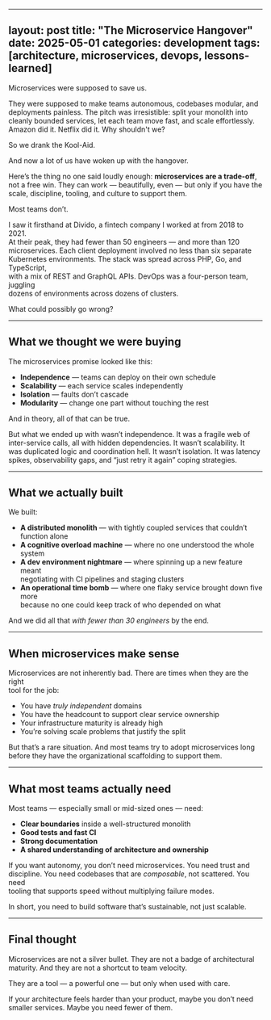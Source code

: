 
---
layout: post
title: "The Microservice Hangover"
date: 2025-05-01
categories: development
tags: [architecture, microservices, devops, lessons-learned]
---

Microservices were supposed to save us.

They were supposed to make teams autonomous, codebases modular, and  
deployments painless. The pitch was irresistible: split your monolith into  
cleanly bounded services, let each team move fast, and scale effortlessly.  
Amazon did it. Netflix did it. Why shouldn't we?

So we drank the Kool-Aid.

And now a lot of us have woken up with the hangover.

<!--more-->

Here’s the thing no one said loudly enough: **microservices are a trade-off**,  
not a free win. They can work — beautifully, even — but only if you have the  
scale, discipline, tooling, and culture to support them.

Most teams don’t.

I saw it firsthand at Divido, a fintech company I worked at from 2018 to 2021.  
At their peak, they had fewer than 50 engineers — and more than 120  
microservices. Each client deployment involved no less than six separate  
Kubernetes environments. The stack was spread across PHP, Go, and TypeScript,  
with a mix of REST and GraphQL APIs. DevOps was a four-person team, juggling  
dozens of environments across dozens of clusters.

What could possibly go wrong?

---

## What we thought we were buying

The microservices promise looked like this:

- **Independence** — teams can deploy on their own schedule  
- **Scalability** — each service scales independently  
- **Isolation** — faults don’t cascade  
- **Modularity** — change one part without touching the rest

And in theory, all of that can be true.

But what we ended up with wasn’t independence. It was a fragile web of  
inter-service calls, all with hidden dependencies. It wasn’t scalability. It  
was duplicated logic and coordination hell. It wasn’t isolation. It was latency  
spikes, observability gaps, and “just retry it again” coping strategies.

---

## What we actually built

We built:

- **A distributed monolith** — with tightly coupled services that couldn’t  
  function alone  
- **A cognitive overload machine** — where no one understood the whole system  
- **A dev environment nightmare** — where spinning up a new feature meant  
  negotiating with CI pipelines and staging clusters  
- **An operational time bomb** — where one flaky service brought down five more  
  because no one could keep track of who depended on what

And we did all that *with fewer than 30 engineers* by the end.

---

## When microservices make sense

Microservices are not inherently bad. There are times when they are the right  
tool for the job:

- You have *truly independent* domains  
- You have the headcount to support clear service ownership  
- Your infrastructure maturity is already high  
- You’re solving scale problems that justify the split

But that’s a rare situation. And most teams try to adopt microservices long  
before they have the organizational scaffolding to support them.

---

## What most teams actually need

Most teams — especially small or mid-sized ones — need:

- **Clear boundaries** inside a well-structured monolith  
- **Good tests and fast CI**  
- **Strong documentation**  
- **A shared understanding of architecture and ownership**

If you want autonomy, you don’t need microservices. You need trust and  
discipline. You need codebases that are *composable*, not scattered. You need  
tooling that supports speed without multiplying failure modes.

In short, you need to build software that’s sustainable, not just scalable.

---

## Final thought

Microservices are not a silver bullet. They are not a badge of architectural  
maturity. And they are not a shortcut to team velocity.

They are a tool — a powerful one — but only when used with care.

If your architecture feels harder than your product, maybe you don’t need  
smaller services. Maybe you need fewer of them.
